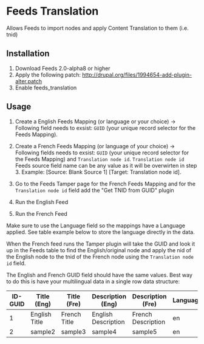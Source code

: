 Feeds Translation
=================

Allows Feeds to import nodes and apply Content Translation to them (i.e. tnid)

Installation
------------

1. Download Feeds 2.0-alpha8 or higher
2. Apply the following patch: http://drupal.org/files/1994654-add-plugin-alter.patch
3. Enable feeds_translation


Usage
-----

1. Create a English Feeds Mapping (or language or your choice) -> Following field needs to exsist: ```GUID``` (your unique record selector for the Feeds Mapping).

2. Create a French Feeds Mapping (or language of your choice) -> Following fields needs to exsist: ```GUID``` (your unique record selector for the Feeds Mapping) and ```Translation node id```.  ```Translation node id``` Feeds source field name can be any value as it will be overwirten in step 3. Example: [Source: Blank Source 1] [Target: Translation node id].

3. Go to the Feeds Tamper page for the French Feeds Mapping and for the ```Translation node id``` field add the "Get TNID from GUID" plugin

4. Run the English Feed

5. Run the French Feed

Make sure to use the Language field so the mappings have a Language applied.  See table example below to store the language directly in the data.

When the French feed runs the Tamper plugin will take the GUID and look it up in the Feeds table to find the English/original node and apply the nid of the English node to the tnid of the French node using the ```Translation node id``` field.

The English and French GUID field should have the same values.  Best way to do this is have your multilingual data in a single row data structure:

ID-GUID|Title (Eng)|Title (Fre)|Description (Eng)|Description (Fre)|Language(En)|Language(Fr)
-------|-----------|-----------|-----------------|-----------------|------------|------------
1|English Title|French Title|English Description|French Description|en|fr
2|sample2|sample3|sample4|sample5|en|fr
